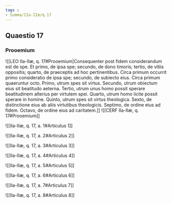 ```yaml
---
tags : 
- Summa/IIa-IIæ/q.17
---
```


## Quaestio 17

### Prooemium

![[LEO IIa-IIæ, q. 17#Prooemium|Consequenter post fidem considerandum est de spe. Et primo, de ipsa spe; secundo, de dono timoris; tertio, de vitiis oppositis; quarto, de praeceptis ad hoc pertinentibus. Circa primum occurrit primo consideratio de ipsa spe; secundo, de subiecto eius. Circa primum quaeruntur octo. Primo, utrum spes sit virtus. Secundo, utrum obiectum eius sit beatitudo aeterna. Tertio, utrum unus homo possit sperare beatitudinem alterius per virtutem spei. Quarto, utrum homo licite possit sperare in homine. Quinto, utrum spes sit virtus theologica. Sexto, de distinctione eius ab aliis virtutibus theologicis. Septimo, de ordine eius ad fidem. Octavo, de ordine eius ad caritatem.]]
![[CERF IIa-IIæ, q. 17#Prooemium]]

![[IIa-IIæ, q. 17, a. 1#Articulus 1]]

![[IIa-IIæ, q. 17, a. 2#Articulus 2]]

![[IIa-IIæ, q. 17, a. 3#Articulus 3]]

![[IIa-IIæ, q. 17, a. 4#Articulus 4]]

![[IIa-IIæ, q. 17, a. 5#Articulus 5]]

![[IIa-IIæ, q. 17, a. 6#Articulus 6]]

![[IIa-IIæ, q. 17, a. 7#Articulus 7]]

![[IIa-IIæ, q. 17, a. 8#Articulus 8]]

